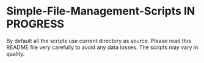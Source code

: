 # Simple-File-Management-Scripts IN PROGRESS
By default all the scripts use current directory as source. Please read this README file very carefully to avoid any data losses. The scripts may vary in quality.
